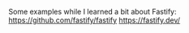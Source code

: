 Some examples while I learned a bit about Fastify:
https://github.com/fastify/fastify
https://fastify.dev/